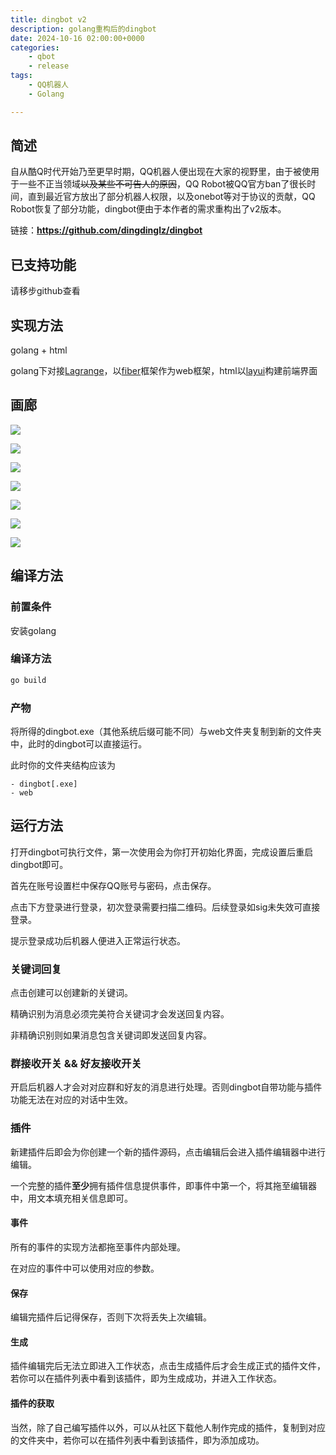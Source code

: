 ```yaml
---
title: dingbot v2
description: golang重构后的dingbot
date: 2024-10-16 02:00:00+0000
categories:
    - qbot
    - release
tags:
    - QQ机器人
    - Golang

---
```


## 简述

自从酷Q时代开始乃至更早时期，QQ机器人便出现在大家的视野里，由于被使用于一些不正当领域~~以及某些不可告人的原因~~，QQ Robot被QQ官方ban了很长时间，直到最近官方放出了部分机器人权限，以及onebot等对于协议的贡献，QQ Robot恢复了部分功能，dingbot便由于本作者的需求重构出了v2版本。

链接：**https://github.com/dingdinglz/dingbot**

## 已支持功能

请移步github查看

## 实现方法

golang + html

golang下对接[Lagrange](https://github.com/LagrangeDev/LagrangeGo)，以[fiber](https://github.com/gofiber/fiber)框架作为web框架，html以[layui](https://layui.dev)构建前端界面

## 画廊

![](1.png)

![](2.png)

![](3.png)

![](4.png)

![](5.png)

![](6.png)

![](7.png)

## 编译方法

### 前置条件

安装golang

### 编译方法

```bash
go build
```

### 产物

将所得的dingbot.exe（其他系统后缀可能不同）与web文件夹复制到新的文件夹中，此时的dingbot可以直接运行。

此时你的文件夹结构应该为

```
- dingbot[.exe]
- web
```

## 运行方法

打开dingbot可执行文件，第一次使用会为你打开初始化界面，完成设置后重启dingbot即可。

首先在账号设置栏中保存QQ账号与密码，点击保存。

点击下方登录进行登录，初次登录需要扫描二维码。后续登录如sig未失效可直接登录。

提示登录成功后机器人便进入正常运行状态。

### 关键词回复

点击创建可以创建新的关键词。

精确识别为消息必须完美符合关键词才会发送回复内容。

非精确识别则如果消息包含关键词即发送回复内容。

### 群接收开关 && 好友接收开关

开启后机器人才会对对应群和好友的消息进行处理。否则dingbot自带功能与插件功能无法在对应的对话中生效。

### 插件

新建插件后即会为你创建一个新的插件源码，点击编辑后会进入插件编辑器中进行编辑。

一个完整的插件**至少**拥有插件信息提供事件，即事件中第一个，将其拖至编辑器中，用文本填充相关信息即可。

#### 事件

所有的事件的实现方法都拖至事件内部处理。

在对应的事件中可以使用对应的参数。

#### 保存

编辑完插件后记得保存，否则下次将丢失上次编辑。

#### 生成

插件编辑完后无法立即进入工作状态，点击生成插件后才会生成正式的插件文件，若你可以在插件列表中看到该插件，即为生成成功，并进入工作状态。

#### 插件的获取

当然，除了自己编写插件以外，可以从社区下载他人制作完成的插件，复制到对应的文件夹中，若你可以在插件列表中看到该插件，即为添加成功。